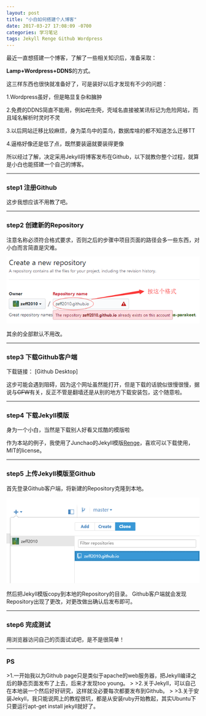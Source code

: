 ```yaml
---
layout: post
title: "小白如何搭建个人博客"
date: 2017-03-27 17:08:09 -0700
categories: 学习笔记
tags: Jekyll Renge Github Wordpress
---
```


最近一直想搭建一个博客，了解了一些相关知识后，准备采取：

**Lamp+Wordpress+DDNS**的方式。

这三样东西也很快就准备好了，可是装好以后才发现有不少的问题：

1.Wordpress虽好，但是略显复杂和臃肿

2.免费的DDNS简直不能用，例如~~花生壳~~，壳域名直接被某讯标记为危险网站，而且域名解析时灵时不灵

3.以后网站迁移比较麻烦，身为菜鸟中的菜鸟，数据库啥的都不知道怎么迁移TT

4.逼格好像还是低了点，既然要装逼就要装得更像

所以经过了解，决定采用Jekyll将博客发布在Github，以下就教你整个过程，就算是小白也能搭建一个自己的博客。

---
<h3>step1 注册Github</h3>
这步我想应该不用教了吧。

---
<h3>step2 创建新的Repository</h3>
注意名称必须符合格式要求，否则之后的步骤中项目页面的路径会多一些东西，对小白而言简直是灾难。

![creat-new-repository](/images/creat-new-repository.png)

其余的全部默认不用改。

---
<h3>step3 下载Github客户端</h3>
下载链接： [Github Desktop]

这步可能会遇到阻碍，因为这个网址虽然能打开，但是下载的话貌似很慢很慢，据说与~~GFW~~有关，反正不管是翻墙还是从别的地方下载安装包，这个随意啦。

---
<h3>step4 下载Jekyll模版</h3>
身为一个小白，当然是下载别人好看又炫酷的模版啦

作为本站的例子，我使用了Junchao的Jekyll模版<a href="https://github.com/billyfish152/Renge">Renge</a>，喜欢可以下载使用，MIT的license。

---
<h3>step5 上传Jekyll模版至Github</h3>
首先登录Github客户端，将新建的Repository克隆到本地。

![clone-repository-to-local](/images/clone-repository-to-local.png)

然后把Jekyll模版copy到本地的Repository的目录。
Github客户端就会发现Repository出现了更改，对更改做出确认后发布即可。

---
<h3>step6 完成测试</h3>
用浏览器访问自己的页面试试吧，是不是很简单！

---
<h3>PS</h3>
>1.一开始我以为Github page只是类似于apache的web服务器，把Jekyll编译之后的静态页面发布了上去，后来才发现too young。
>
>2.关于Jekyll，可以自己在本地装一个然后好好研究，这样就没必要每次都要发布到Github。
>
>3.关于安装Jekyll，我只能说网上的教程很坑，都是从安装ruby开始教起，其实Ubuntu下只要运行apt-get install jekyll就好了。

[Github Desktop]: https://desktop.github.com/